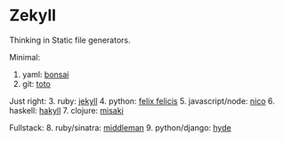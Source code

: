 # Zekyll

Thinking in Static file generators.

Minimal:
1. yaml: [bonsai](http://tinytree.info)
2. git: [toto](http://cloudhead.io/toto)

Just right:
3. ruby: [jekyll](http://jekyllrb.com)
4. python: [felix felicis](http://liquidluck.readthedocs.org)
5. javascript/node: [nico](http://lab.lepture.com/nico)
6. haskell: [hakyll](http://jaspervdj.be/hakyll/)
7. clojure: [misaki](http://liquidz.github.io/misaki/)

Fullstack:
8. ruby/sinatra: [middleman](http://middlemanapp.com)
9. python/django: [hyde](http://ringce.com/hyde)


